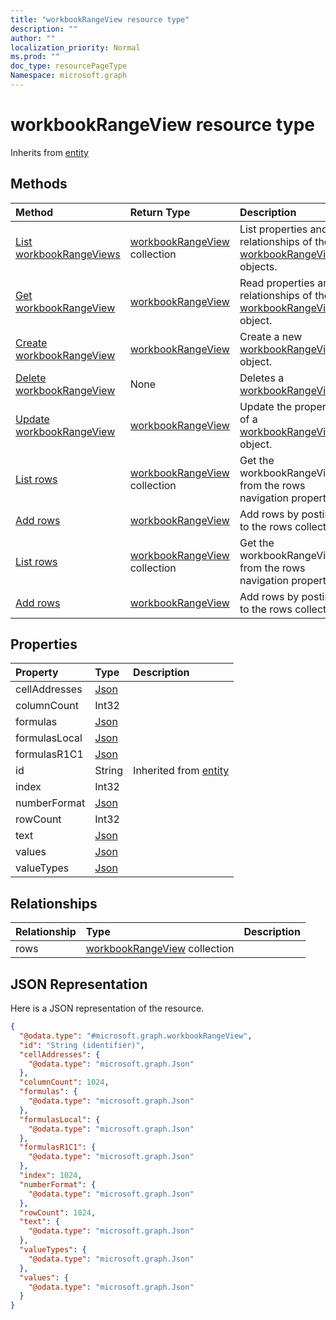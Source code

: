 ```yaml
---
title: "workbookRangeView resource type"
description: ""
author: ""
localization_priority: Normal
ms.prod: ""
doc_type: resourcePageType
Namespace: microsoft.graph
---
```



# workbookRangeView resource type




Inherits from [entity](../resources/entity.md)

## Methods
|Method|Return Type|Description|
|:---|:---|:---|
|[List workbookRangeViews](../api/workbookrangeview-list.md)|[workbookRangeView](../resources/workbookRangeView.md) collection|List properties and relationships of the [workbookRangeView](../resources/workbookrangeview.md) objects.|
|[Get workbookRangeView](../api/workbookrangeview-get.md)|[workbookRangeView](../resources/workbookRangeView.md)|Read properties and relationships of the [workbookRangeView](../resources/workbookrangeview.md) object.|
|[Create workbookRangeView](../api/workbookrangeview-create.md)|[workbookRangeView](../resources/workbookRangeView.md)|Create a new [workbookRangeView](../resources/workbookrangeview.md) object.|
|[Delete workbookRangeView](../api/workbookrangeview-delete.md)|None|Deletes a [workbookRangeView](../resources/workbookrangeview.md).|
|[Update workbookRangeView](../api/workbookrangeview-update.md)|[workbookRangeView](../resources/workbookRangeView.md)|Update the properties of a [workbookRangeView](../resources/workbookrangeview.md) object.|
|[List rows](../api/workbookrangeview-list-rows.md)|[workbookRangeView](../resources/workbookRangeView.md) collection|Get the workbookRangeViews from the rows navigation property.|
|[Add rows](../api/workbookrangeview-post-rows.md)|[workbookRangeView](../resources/workbookRangeView.md)|Add rows by posting to the rows collection.|
|[List rows](../api/workbookrangeview-list-rows.md)|[workbookRangeView](../resources/workbookRangeView.md) collection|Get the workbookRangeViews from the rows navigation property.|
|[Add rows](../api/workbookrangeview-post-rows.md)|[workbookRangeView](../resources/workbookRangeView.md)|Add rows by posting to the rows collection.|

## Properties
|Property|Type|Description|
|:---|:---|:---|
|cellAddresses|[Json](../resources/Json.md)||
|columnCount|Int32||
|formulas|[Json](../resources/Json.md)||
|formulasLocal|[Json](../resources/Json.md)||
|formulasR1C1|[Json](../resources/Json.md)||
|id|String| Inherited from [entity](../resources/entity.md)|
|index|Int32||
|numberFormat|[Json](../resources/Json.md)||
|rowCount|Int32||
|text|[Json](../resources/Json.md)||
|values|[Json](../resources/Json.md)||
|valueTypes|[Json](../resources/Json.md)||

## Relationships
|Relationship|Type|Description|
|:---|:---|:---|
|rows|[workbookRangeView](../resources/workbookRangeView.md) collection||

## JSON Representation
Here is a JSON representation of the resource.
<!-- {
  "blockType": "resource",
  "keyProperty": "id",
  "@odata.type": "microsoft.graph.workbookRangeView",
  "baseType": "microsoft.graph.entity",
  "openType": false
}
-->
``` json
{
  "@odata.type": "#microsoft.graph.workbookRangeView",
  "id": "String (identifier)",
  "cellAddresses": {
    "@odata.type": "microsoft.graph.Json"
  },
  "columnCount": 1024,
  "formulas": {
    "@odata.type": "microsoft.graph.Json"
  },
  "formulasLocal": {
    "@odata.type": "microsoft.graph.Json"
  },
  "formulasR1C1": {
    "@odata.type": "microsoft.graph.Json"
  },
  "index": 1024,
  "numberFormat": {
    "@odata.type": "microsoft.graph.Json"
  },
  "rowCount": 1024,
  "text": {
    "@odata.type": "microsoft.graph.Json"
  },
  "valueTypes": {
    "@odata.type": "microsoft.graph.Json"
  },
  "values": {
    "@odata.type": "microsoft.graph.Json"
  }
}
```

